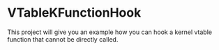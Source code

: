 # VTableKFunctionHook
 This project will give you an example how you can hook a kernel vtable function that cannot be directly called.
